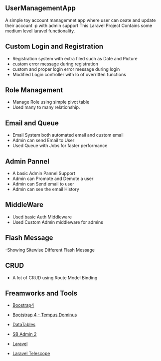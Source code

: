 ## UserManagementApp

A simple toy account managemnet app where user can ceate and update their account :p with admin support
This Laravel Project Contains some medium level laravel functionality.


## Custom Login and Registration

- Registration system with extra filed such as Date and Picture
- custom error message during registration
- custom and proper login error message during login
- Modified Login controller with lo of overritten functions


## Role Management

- Manage Role using simple pivot table
- Used many to many relationship.


## Email and Queue

- Email System both automated email and custom email
- Admin can send Email to User
- Used Queue with Jobs for faster performance


## Admin Pannel

- A basic Admin Pannel Support
- Admin can Promote and Demote a user
- Admin can Send email to user
- Admin can see the email History


## MiddleWare

- Used basic Auth Middleware
- Used Custom Admin middleware for admins


## Flash Message

-Showing Sitewise Different Flash Message


## CRUD

- A lot of CRUD using Route Model Binding


## Freamworks and Tools

- [Boostrap4](https://getbootstrap.com/)

- [Bootstrap 4 - Tempus Dominus](https://tempusdominus.github.io/bootstrap-4/)

- [DataTables](https://datatables.net/)

- [SB Admin 2](https://startbootstrap.com/themes/sb-admin-2/)

- [Laravel](https://laravel.com/)

- [Laravel Telescope](https://laravel.com/docs/5.8/telescope)

